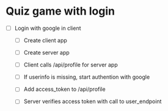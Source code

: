 
# Quiz game with login


* [ ] Login with google in client
  * [ ] Create client app
  * [ ] Create server app
  * [ ] Client calls /api/profile for server app
  * [ ] If userinfo is missing, start authention with google
  * [ ] Add access_token to /api/profile
  * [ ] Server verifies access token with call to user_endpoint

